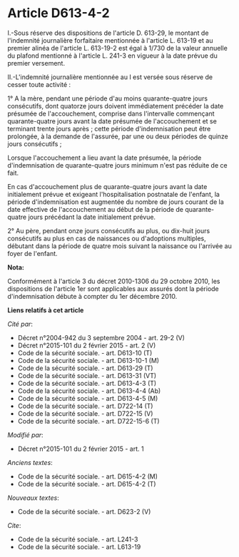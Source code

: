 # Article D613-4-2

I.-Sous réserve des dispositions de l'article D. 613-29, le montant de l'indemnité journalière forfaitaire mentionnée à
l'article L. 613-19 et au premier alinéa de l'article L. 613-19-2 est égal à 1/730 de la valeur annuelle du plafond mentionné
à l'article L. 241-3 en vigueur à la date prévue du premier versement. 

II.-L'indemnité journalière mentionnée au I est versée sous réserve de cesser toute activité :

1° A la mère, pendant une période d'au moins quarante-quatre jours consécutifs, dont quatorze jours doivent immédiatement
précéder la date présumée de l'accouchement, comprise dans l'intervalle commençant quarante-quatre jours avant la date
présumée de l'accouchement et se terminant trente jours après ; cette période d'indemnisation peut être prolongée, à la
demande de l'assurée, par une ou deux périodes de quinze jours consécutifs ; 

Lorsque l'accouchement a lieu avant la date présumée, la période d'indemnisation de quarante-quatre jours minimum n'est pas
réduite de ce fait. 

En cas d'accouchement plus de quarante-quatre jours avant la date initialement prévue et exigeant l'hospitalisation
postnatale de l'enfant, la période d'indemnisation est augmentée du nombre de jours courant de la date effective de
l'accouchement au début de la période de quarante-quatre jours précédant la date initialement prévue. 

2° Au père, pendant onze jours consécutifs au plus, ou dix-huit jours consécutifs au plus en cas de naissances ou d'adoptions
multiples, débutant dans la période de quatre mois suivant la naissance ou l'arrivée au foyer de l'enfant.

**Nota:**

Conformément à l'article 3 du décret 2010-1306 du 29 octobre 2010, les dispositions de l'article 1er sont applicables aux
assurés dont la période d'indemnisation débute à compter du 1er décembre 2010.

**Liens relatifs à cet article**

_Cité par_:

  - Décret n°2004-942 du 3 septembre 2004 - art. 29-2 (V)
  - Décret n°2015-101 du 2 février 2015 - art. 2 (V)
  - Code de la sécurité sociale. - art. D613-10 (T)
  - Code de la sécurité sociale. - art. D613-10-1 (M)
  - Code de la sécurité sociale. - art. D613-29 (T)
  - Code de la sécurité sociale. - art. D613-31 (VT)
  - Code de la sécurité sociale. - art. D613-4-3 (T)
  - Code de la sécurité sociale. - art. D613-4-4 (Ab)
  - Code de la sécurité sociale. - art. D613-4-5 (M)
  - Code de la sécurité sociale. - art. D722-14 (T)
  - Code de la sécurité sociale. - art. D722-15 (V)
  - Code de la sécurité sociale. - art. D722-15-6 (T)

_Modifié par_:

  - Décret n°2015-101 du 2 février 2015 - art. 1

_Anciens textes_:

  - Code de la sécurité sociale. - art. D615-4-2 (M)
  - Code de la sécurité sociale. - art. D615-4-2 (T)

_Nouveaux textes_:

  - Code de la sécurité sociale. - art. D623-2 (V)

_Cite_:

  - Code de la sécurité sociale. - art. L241-3
  - Code de la sécurité sociale. - art. L613-19
